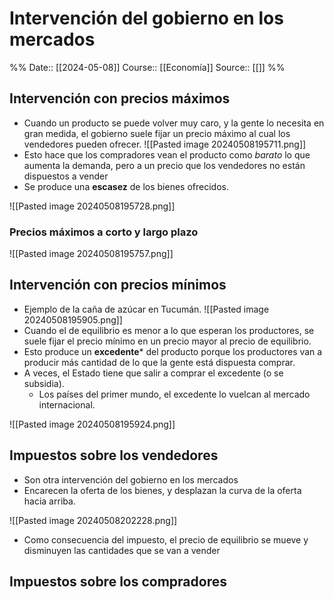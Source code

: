 # Intervención del gobierno en los mercados

%%
Date:: [[2024-05-08]]
Course:: [[Economía]]
Source:: [[]]
%%

## Intervención con precios máximos
- Cuando un producto se puede volver muy caro, y la gente lo necesita en gran medida, el gobierno suele fijar un precio máximo al cual los vendedores pueden ofrecer.
![[Pasted image 20240508195711.png]]
- Esto hace que los compradores vean el producto como *barato* lo que aumenta la demanda, pero a un precio que los vendedores no están dispuestos a vender
- Se produce una **escasez** de los bienes ofrecidos.

![[Pasted image 20240508195728.png]]
### Precios máximos a corto y largo plazo

![[Pasted image 20240508195757.png]]

## Intervención con precios mínimos
- Ejemplo de la caña de azúcar en Tucumán.
![[Pasted image 20240508195905.png]]
- Cuando el de equilibrio es menor a lo que esperan los productores, se suele fijar el precio mínimo en un precio mayor al precio de equilibrio.
- Esto produce un **excedente*** del producto porque los productores van a producir más cantidad de lo que la gente está dispuesta comprar.
- A veces, el Estado tiene que salir a comprar el excedente (o se subsidia).
	- Los países del primer mundo, el excedente lo vuelcan al mercado internacional.

![[Pasted image 20240508195924.png]]


## Impuestos sobre los vendedores
- Son otra intervención del gobierno en los mercados
- Encarecen la oferta de los bienes, y desplazan la curva de la oferta hacia arriba.

![[Pasted image 20240508202228.png]]
- Como consecuencia del impuesto, el precio de equilibrio se mueve y disminuyen las cantidades que se van a vender
## Impuestos sobre los compradores